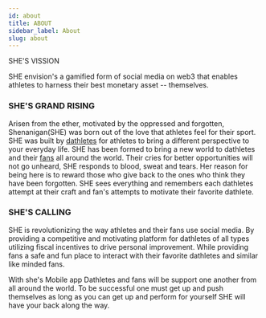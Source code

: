 ```yaml
---
id: about
title: ABOUT
sidebar_label: About
slug: about
---
```



<p class="big"> SHE'S VISSION </p>

SHE envision's a gamified form of social media on web3 that  enables athletes to harness their best monetary asset -- themselves.

### SHE'S GRAND RISING

Arisen from the ether, motivated by the oppressed and forgotten, Shenanigan(SHE) was born out of the love that athletes feel for their sport. SHE was built by [dathletes](./dathletes) for athletes to bring a different perspective to your everyday life.  SHE has been formed to bring a new world to dathletes and their [fans](./fans) all around the world. Their cries for better opportunities will not go unheard, SHE responds to blood, sweat and tears. Her reason for being here is to reward those who give back to the ones who think they have been forgotten. SHE sees everything and remembers each dathletes attempt at their craft and fan's attempts to motivate their favorite dathlete.

### SHE'S CALLING
SHE is revolutionizing the way athletes and their fans use social media. By providing a competitive and motivating platform for dathletes of all types utilizing fiscal incentives to drive personal improvement. While providing fans a safe and fun place to interact with their favorite dathletes and similar like minded fans.

With she's Mobile app Dathletes and fans will be support one another from all around the world. To be successful one must get up and push themselves as long as you can get up and perform for yourself SHE will have your back along the way.




